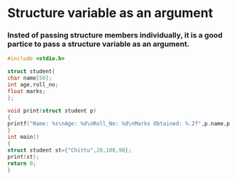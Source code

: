 


# Structure variable as an argument


### Insted of passing structure members individually, it is a good partice to pass a structure variable as an argument.

```c
#include <stdio.h>

struct student{
char name[50];
int age,roll_no;
float marks;
};

void print(struct student p)
{
printf("Name: %s\nAge: %d\nRoll_No: %d\nMarks Obtained: %.2f",p.name,p.age,p.roll_no,p.marks);
}
int main()
{
struct student st={"Chittu",20,108,90};
print(st);
return 0;
}
```
